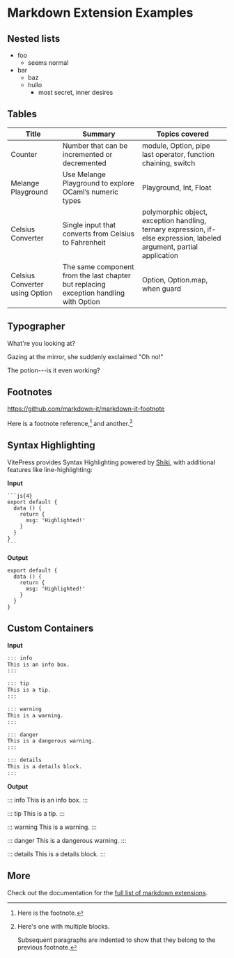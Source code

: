 # Markdown Extension Examples

## Nested lists

- foo
  - seems normal
- bar
  - baz
  - hullo
    - most secret, inner desires

## Tables

| Title  | Summary | Topics covered |
| ------ | ------- | -------------- |
| Counter | Number that can be incremented or decremented | module, Option, pipe last operator, function chaining, switch |
| Melange Playground | Use Melange Playground to explore OCaml’s numeric types | Playground, Int, Float |
| Celsius Converter | Single input that converts from  Celsius to Fahrenheit | polymorphic object, exception handling, ternary expression, if-else expression, labeled argument, partial application |
| Celsius Converter using Option | The same component from the last chapter but replacing exception handling with Option | Option, Option.map, when guard |

## Typographer

What're you looking at?

Gazing at the mirror, she suddenly exclaimed "Oh no!"

The potion---is it even working?

## Footnotes

https://github.com/markdown-it/markdown-it-footnote

Here is a footnote reference,[^1] and another.[^longnote]

[^1]: Here is the footnote.

[^longnote]: Here's one with multiple blocks.

    Subsequent paragraphs are indented to show that they
belong to the previous footnote.


## Syntax Highlighting

VitePress provides Syntax Highlighting powered by [Shiki](https://github.com/shikijs/shiki), with additional features like line-highlighting:

**Input**

````
```js{4}
export default {
  data () {
    return {
      msg: 'Highlighted!'
    }
  }
}
```
````

**Output**

```js{4}
export default {
  data () {
    return {
      msg: 'Highlighted!'
    }
  }
}
```

## Custom Containers

**Input**

```md
::: info
This is an info box.
:::

::: tip
This is a tip.
:::

::: warning
This is a warning.
:::

::: danger
This is a dangerous warning.
:::

::: details
This is a details block.
:::
```

**Output**

::: info
This is an info box.
:::

::: tip
This is a tip.
:::

::: warning
This is a warning.
:::

::: danger
This is a dangerous warning.
:::

::: details
This is a details block.
:::

## More

Check out the documentation for the [full list of markdown extensions](https://vitepress.dev/guide/markdown).
